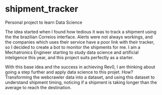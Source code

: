 # shipment_tracker
Personal project to learn Data Science

The idea started when I found how tedious it was to track a shipment using the the brazilian Correios interface. Alerts were not always workings, and the companies which uses their service have a poor link with their tracker, so I decided to create a bot to monitor the shipments for me. I am a Mechatronics Engineer starting to study data science and artificial inteligence this year, and this project suits perfectly as a starter.

With this base idea and the success in achieving Rev0, I am thinking about going a step further and apply data science to this projet. How? Transforming the webcrawler data into a dataset, and using this dataset to understand shipment timing, noticing if a shipment is taking longer than the average to reach the destination.
